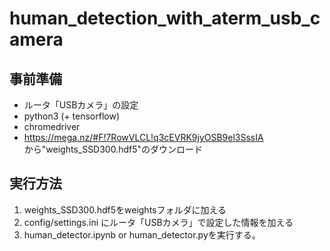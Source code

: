 # human_detection_with_aterm_usb_camera

## 事前準備
- ルータ「USBカメラ」の設定
- python3 (+ tensorflow)
- chromedriver
- https://mega.nz/#F!7RowVLCL!q3cEVRK9jyOSB9el3SssIA  
  から"weights_SSD300.hdf5"のダウンロード

## 実行方法
1. weights_SSD300.hdf5をweightsフォルダに加える
2. config/settings.ini にルータ「USBカメラ」で設定した情報を加える
3. human_detector.ipynb or human_detector.pyを実行する。
